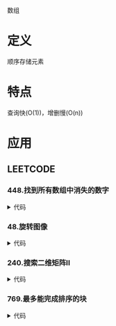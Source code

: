 数组

# 定义 #
顺序存储元素

# 特点 #
查询快(O(1))，增删慢(O(n))

# 应用 #
## LEETCODE ##
### 448.找到所有数组中消失的数字 ###
<details>
<summary>代码</summary>
<pre>
<code>
function findDisappearedNumbers($nums) {
    $n = count($nums);
    foreach ($nums as $num) {
        $index = ($num - 1) % $n;
        $nums[$index] += $n;
    }
    $res = [];
    for ($i = 0; $i < $n; $i++) {
        if ($nums[$i] <= $n) {
            array_push($res, $i + 1);
        }
    }
    return $res;
}
</code>
</pre>
</details>

### 48.旋转图像 ###
<details>
<summary>代码</summary>
<pre>
<code>
function rotate(&$matrix) {
    $m = count($matrix);
    $n = count($matrix[0]);
    for ($i = 0; $i < floor($m / 2); $i++) {
        for ($j = 0; $j < $n; $j++) {
            list($matrix[$i][$j], $matrix[$m - 1 - $i][$j]) = [$matrix[$m - 1 - $i][$j], $matrix[$i][$j]];
        }
    }
    for ($i = 0; $i < $m; $i++) {
        for ($j = 0; $j < $i; $j++) {
            list($matrix[$i][$j], $matrix[$j][$i]) = [$matrix[$j][$i], $matrix[$i][$j]];
        }
    }
}
</code>
</pre>
</details>

### 240.搜索二维矩阵II ###
<details>
<summary>代码</summary>
<pre>
<code>
function searchMatrix($matrix, $target) {
    $m = count($matrix);
    $n = count($matrix[0]);
    list($row, $col) = [$m - 1, 0];
    while ($row >= 0 && $col < $n) {
        if ($matrix[$row][$col] > $target) {
            $row--;
        } else if ($matrix[$row][$col] < $target) {
            $col++;
        } else {
            return true;
        }
    }
    return false;
}
</code>
</pre>
</details>

### 769.最多能完成排序的块 ###
<details>
<summary>代码</summary>
<pre>
<code>
</code>
</pre>
</details>